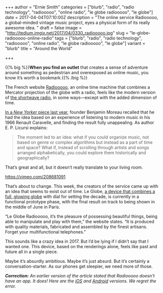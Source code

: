 +++
author = "Ernie Smith"
categories = ["blurb", "radio", "radio technology", "radiooooo", "online radio", "le globe radiooooo", "le globe"]
date = 2017-04-04T07:10:00Z
description = "The online service Radiooooo, a global-minded vintage music project, eyes a physical form of its really awesome idea. "
draft = false
image = "http://tedium.imgix.net/2017/04/0330_radiooooo.jpg"
slug = "le-globe-radiooooo-online-radio"
tags = ["blurb", "radio", "radio technology", "radiooooo", "online radio", "le globe radiooooo", "le globe"]
variant = "blurb"
title = "Around the World"

+++

{{% big %}}**When you find an outlet** that creates a sense of adventure around something as pedestrian and overexposed as online music, you know it’s worth a bookmark.{{% /big %}}

The French website [Radiooooo](http://radiooooo.com/), an online time machine that combines a Mercator projection of the globe with a radio, feels like the modern version of [the shortwave radio](http://amzn.to/2owqRbc), in some ways—except with the added dimension of time.

[In a *New Yorker* piece last year](http://www.newyorker.com/culture/culture-desk/radiooooo-the-hit-tune-time-machine), founder Benjamin Moreau recalled that he had the idea based on an experience of listening to modern music in his 1966 Renault Caravelle, and finding the result fully unappealing. As author E. P. Licursi explains:

> The moment led to an idea: what if you could organize music, not based on genre or complex algorithms but instead as a part of time and space? What if, instead of scrolling through artists and songs arranged alphabetically, you could explore them historically and geographically?

That’s great and all, but it doesn’t really translate to your living room.

https://vimeo.com/208681091

That’s about to change. This week, the creators of the service came up with an idea that seems to exist out of time. Le Globe, [a device that combines a full, glowing globe](https://www.legloberadiooooo.com/) with dial for setting the decade, is currently in a functional prototype phase, with the final result on track to being shown in the middle of June in Paris.

“Le Globe Radiooooo, it’s the pleasure of possessing beautiful things, being able to manipulate and play with them,” the website states. “It is produced with quality materials, fabricated and assembled by the finest artisans. Forget your multifunctional telephones.”

This sounds like a crazy idea in 2017. But I’d be lying if I didn’t say that I wanted one. This device, based on the renderings alone, feels like past and future all in a single piece.

Maybe it’s absurdly ambitious. Maybe it’s just absurd. But it’s certainly a conversation-starter. As our phones get sleepier, we need more of those.

_**Correction:** An earlier version of the article stated that Radiooooo doesn't have an app. It does! Here are the [iOS](https://itunes.apple.com/us/app/radiooooo/id893151807) and [Android](https://play.google.com/store/apps/details?id=fr.quematech.radiooooo.app) versions. We regret the error._